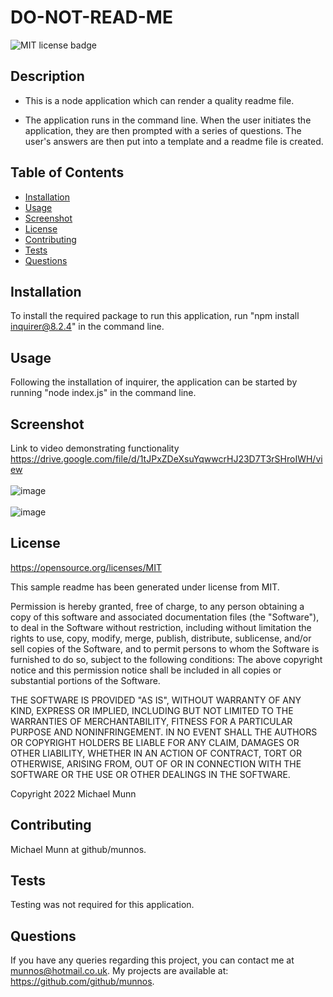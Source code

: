 # DO-NOT-READ-ME

![MIT license badge](https://img.shields.io/badge/license-MIT-blue.svg)

## Description

- This is a node application which can render a quality readme file. 

- The application runs in the command line. When the user initiates the application, they are then prompted with a series of questions. The user's answers are then 
put into a template and a readme file is created.

## Table of Contents
* [Installation](#installation)
* [Usage](#usage)
* [Screenshot](cba)
* [License](#license)
* [Contributing](#contributing)
* [Tests](#tests)
* [Questions](#questions)

## Installation

To install the required package to run this application, run "npm install inquirer@8.2.4" in the command line.

## Usage

Following the installation of inquirer, the application can be started by running "node index.js" in the command line.

## Screenshot

Link to video demonstrating functionality https://drive.google.com/file/d/1tJPxZDeXsuYqwwcrHJ23D7T3rSHroIWH/view
<br></br>
![image](https://user-images.githubusercontent.com/88617634/188512732-0c0d7243-ef6b-40b7-a825-87327bcb0622.png)
<br></br>
![image](https://user-images.githubusercontent.com/88617634/188512767-d03d79ad-710a-4855-bfda-a0c598c191f0.png)

## License 

 https://opensource.org/licenses/MIT
 
 This sample readme has been generated under license from MIT.

 Permission is hereby granted, free of charge, to any person obtaining a copy of this software and associated documentation files 
(the "Software"), to deal in the Software without restriction, including without limitation the rights to use, copy, modify, 
merge, publish, distribute, sublicense, and/or sell copies of the Software, and to permit persons to whom the Software is furnished to do so, subject to the following conditions:
The above copyright notice and this permission notice shall be included in all copies or substantial portions of 
the Software.

THE SOFTWARE IS PROVIDED "AS IS", WITHOUT WARRANTY OF ANY KIND, EXPRESS OR IMPLIED, INCLUDING BUT NOT LIMITED TO THE WARRANTIES
 OF MERCHANTABILITY, FITNESS FOR A PARTICULAR PURPOSE AND NONINFRINGEMENT. IN NO EVENT SHALL THE AUTHORS OR COPYRIGHT HOLDERS BE LIABLE FOR ANY CLAIM, 
 DAMAGES OR OTHER LIABILITY, WHETHER IN AN ACTION OF CONTRACT, TORT OR OTHERWISE, ARISING FROM, OUT OF OR IN CONNECTION WITH THE SOFTWARE OR THE USE OR OTHER DEALINGS IN THE SOFTWARE.
 
 Copyright 2022 Michael Munn

## Contributing

Michael Munn at github/munnos.

## Tests

Testing was not required for this application.

## Questions

If you have any queries regarding this project, you can contact me at munnos@hotmail.co.uk. My projects are available at: https://github.com/github/munnos.

